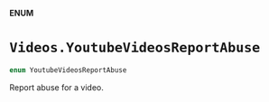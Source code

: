 **ENUM**

# `Videos.YoutubeVideosReportAbuse`

```swift
enum YoutubeVideosReportAbuse
```

Report abuse for a video.
